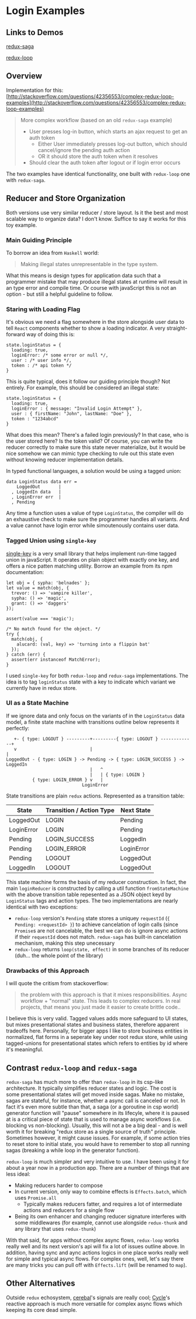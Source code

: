 # Login Examples

## Links to Demos

[redux-saga](http://yiransheng.github.io/redux-login-examples/redux-saga-example/index.html)

[redux-loop](http://yiransheng.github.io/redux-login-examples/redux-loop-example/index.html)

## Overview

Implementation for this: [http://stackoverflow.com/questions/42356553/complex-redux-loop-examples](http://stackoverflow.com/questions/42356553/complex-redux-loop-examples)

> More complex workflow (based on an old `redux-saga` example)
> * User presses log-in button, which starts an ajax request to get an auth token
>   * Either User immediately presses log-out button, which should cancel/ignore the pending auth action
>   * OR it should store the auth token when it resolves
> * Should clear the auth token after logout or if login error occurs

The two examples have identical functionality, one built with `redux-loop` one with `redux-saga`. 

## Reducer and Store Organization

Both versions use very similar reducer / store layout. Is it the best and most scalable way to organize data? I don't know. Suffice to say it works for this toy example.

### Main Guiding Principle

To borrow an idea from `Haskell` world: 

> Making illegal states unrepresentable in the type system.

What this means is design types for application data such that a programmer mistake that may produce illegal states at runtime will result in an type error and compile time. Or course with javaScript this is not an option - but still a helpful guideline to follow.

### Staring with Loading Flag

It's obvious we need a flag somewhere in the store alongside user data to tell `React` components whether to show a loading indicator. A very straight-forward way of doing this is:

```
state.loginStatus = {
  loading: true,
  loginError: /* some error or null */,
  user : /* user info */,
  token : /* api token */
}
```

This is quite typical, does it follow our guiding principle though? Not entirely. For example, this should be considered an illegal state:

```
state.loginStatus = {
  loading: true,
  loginError : { message: "Invalid Login Attempt" },
  user : { firstName: "John", lastName: "Doe" },
  token : "1234abcd"
}
```

What does this mean? There's a failed login previously? In that case, who is the user stored here? Is the token valid? Of course, you can write the reducer correctly to make sure this state never materialize, but it would be nice somehow we can mimic type checking to rule out this state even without knowing reducer implementation details.

In typed functional languages, a solution would be using a tagged union:

```
data LoginStatus data err =
    LoggedOut       | 
  , LoggedIn data   |
  , LoginError err  | 
  , Pending
```

Any time a function uses a value of type `LoginStatus`, the compiler will do an exhaustive check to make sure the programmer handles all variants. And a value cannot have login error while simoutenously contains user data.

### Tagged Union using `single-key`

[single-key](https://www.npmjs.com/package/single-key) is a very small library that helps implement run-time tagged union in javaScript. It operates on plain object with exactly one key, and offers a nice patten matching utility. Borrow an example from its npm documentation:

```
let obj = { sypha: 'belnades' };
let value = match(obj, {
  trevor: () => 'vampire killer',
  sypha: () => 'magic',
  grant: () => 'daggers'
});
 
assert(value === 'magic');
 
/* No match found for the object. */
try {
  match(obj, {
    alucard: (val, key) => 'turning into a flippin bat'
  });
} catch (err) {
  assert(err instanceof MatchError);
}
```

I used `single-key` for both `redux-loop` and `redux-saga` implementations. The idea is to tag `loginStatus` state with a key to indicate which variant we currently have in redux store.

### UI as a State Machine

If we ignore data and only focus on the variants of in the `LoginStatus` data model, a finite state machine with transitions outline below represents it perfectly:


```
   +- { type: LOGOUT } ---------+---------{ type: LOGOUT } -------------+ 
   v                            |                                       |
LoggedOut - { type: LOGIN } -> Pending -> { type: LOGIN_SUCCESS } -> LoggedIn
                                |   ^
                                |   | { type: LOGIN }
          { type: LOGIN_ERROR } v   |
                             LoginError
```

State transitions are plain `redux` actions. Represented as a transition table:

| State      | Transition / Action Type |  Next State |
|------------|--------------------------|-------------|
| LoggedOut  | LOGIN                    | Pending     |
| LoginError | LOGIN                    | Pending     |
| Pending    | LOGIN_SUCCESS            | LoggedIn    |
| Pending    | LOGIN_ERROR              | LoginError  |
| Pending    | LOGOUT                   | LoggedOut   |
| LoggedIn   | LOGOUT                   | LoggedOut   |

This state machine forms the basis of my reducer construction. In fact, the main `loginReducer` is constructed by calling a util function `fromStateMachine` with the above transition table repesented as a JSON object keyd by `LoginStatus` tags and action types. The two implementations are nearly identical with two exceptions:

* `redux-loop` version's `Pending` state stores a uniquey `requestId` (`{ Pending: <requestId> }`) to achieve cancelation of login calls (since `Promise`s are not cancelable, the best we can do is ignore async actions if their `requestId` does not match. `redux-saga` has built-in cancelation mechanism, making this step unecessary
* `redux-loop` returns `loop(state, effect)` in some branches of its reducer (duh... the whole point of the library)

### Drawbacks of this Approach

I will quote the critism from stackoverflow:

> the problem with this approach is that it mixes responsibilities. Async workflow + "normal" state. This leads to complex reducers. In real projects, that means you just made it easier to create brittle code.. 

I believe this is very valid. Tagged values adds more safeguard to UI states, but mixes presentational states and business states, therefore apparent tradeoffs here. Personally, for bigger apps I like to store business entities in normalized, flat forms in a seperate key under root redux store, while using tagged-unions for presentational states which refers to entities by id where it's meaningful.

## Contrast `redux-loop` and `redux-saga`

`redux-saga` has much more to offer than `redux-loop` in its csp-like architecture. It typically simplifies reducer states and logic. The cost is some presentational states will get moved inside sagas. Make no mistake, sagas are stateful, for instance, whether a async call is canceled or not. In fact it's even more subtle than that, a saga (or a goroutine in csp world) generator function will "pause" somewhere in its lifecyle, where it is paused at is a critical piece of state that is used to manage async workflows (i.e. blocking vs non-blocking). Usually, this will not a be a big deal - and is well worth it for breaking "redux store as a single source of truth" principle. Sometimes however, it might cause issues. For example, if some action tries to reset store to initial state, you would have to remember to stop all running sagas (breaking a while loop in the generator function). 

`redux-loop` is much simpler and very intuitive to use. I have been using it for about a year now in a production app. There are a number of things that are less ideal:

* Making reducers harder to compose 
* In current version, only way to combine effects is `Effects.batch`, which uses `Promise.all`
  * Typically makes reducers fatter, and requires a lot of intermediate actions and reducers for a single flow
* Being its own enhancer and changing reducer signature interferes with some middlewares (for example, cannot use alongside `redux-thunk` and any library that uses `redux-thunk`)

With that said, for apps without complex async flows, `redux-loop` works really well and its next version's api will fix a lot of issues outline above. In addition, having sync and aync actions logics in one place works really well for simple and typical async flows. For complex ones, well, let's say there are many tricks you can pull off with `Effects.lift` (will be renamed to `map`).

## Other Alternatives

Outside `redux` echosystem, [cerebal](https://github.com/cerebral/cerebral)'s signals are really cool; [Cycle](https://cycle.js.org/)'s reactive approach is much more versatile for complex async flows which keeping its core dead simple.
